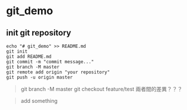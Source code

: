# git_demo

## init git repository

```
echo "# git_demo" >> README.md
git init
git add README.md
git commit -m "commit message..."
git branch -M master
git remote add origin "your repository"
git push -u origin master
```

> git branch -M master
> git checkout feature/test
> 兩者間的差異？？？

> add something
